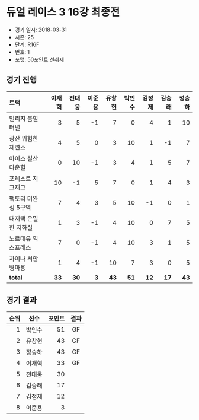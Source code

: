 # 듀얼 레이스 3 16강 최종전

- 경기 일시: 2018-03-31
- 시즌: 25
- 단계: R16F
- 번호: 1
- 포맷: 50포인트 선취제





## 경기 진행

| 트랙 | 이재혁 | 전대웅 | 이준용 | 유창현 | 박인수 | 김정제 | 김승래 | 정승하 |
|:---|---:|---:|---:|---:|---:|---:|---:|---:|
| 빌리지 붐힐터널 | 3 | 5 | -1 | 7 | 0 | 4 | 1 | 10 |
| 광산 위험한 제련소 | 4 | 5 | 0 | 3 | 10 | 1 | -1 | 7 |
| 아이스 설산 다운힐 | 0 | 10 | -1 | 3 | 4 | 1 | 5 | 7 |
| 포레스트 지그재그 | 10 | -1 | 5 | 7 | 0 | 1 | 4 | 3 |
| 팩토리 미완성 5구역 | 7 | 4 | 3 | 5 | 10 | -1 | 0 | 1 |
| 대저택 은밀한 지하실 | 1 | 3 | -1 | 4 | 10 | 0 | 7 | 5 |
| 노르테유 익스프레스 | 7 | 0 | -1 | 4 | 10 | 3 | 1 | 5 |
| 차이나 서안 병마용 | 1 | 4 | -1 | 10 | 7 | 3 | 0 | 5 |
| __total__ | __33__ | __30__ | __3__ | __43__ | __51__ | __12__ | __17__ | __43__ |




## 경기 결과

| 순위 | 선수 | 포인트 | 결과 |
|---:|:---:|---:|:---:|
| 1 | 박인수 | 51 | GF |
| 2 | 유창현 | 43 | GF |
| 3 | 정승하 | 43 | GF |
| 4 | 이재혁 | 33 | GF |
| 5 | 전대웅 | 30 |  |
| 6 | 김승래 | 17 |  |
| 7 | 김정제 | 12 |  |
| 8 | 이준용 | 3 |  |

